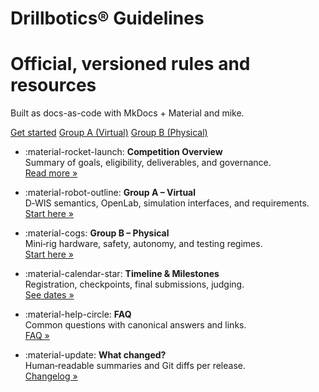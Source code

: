 # Drillbotics® Guidelines

<div class="hero">
  <h1>Official, versioned rules and resources</h1>
  <p>Built as docs-as-code with MkDocs + Material and mike.</p>
  <p>
    <a class="md-button" href="competition/overview/">Get started</a>
    <a class="md-button md-button--secondary" href="tracks/group-a/overview/">Group A (Virtual)</a>
    <a class="md-button md-button--secondary" href="tracks/group-b/overview/">Group B (Physical)</a>
  </p>
</div>

<div class="grid cards" markdown>

- :material-rocket-launch: **Competition Overview**  
  Summary of goals, eligibility, deliverables, and governance.  
  [Read more »](competition/overview/)

- :material-robot-outline: **Group A – Virtual**  
  D‑WIS semantics, OpenLab, simulation interfaces, and requirements.  
  [Start here »](tracks/group-a/overview/)

- :material-cogs: **Group B – Physical**  
  Mini‑rig hardware, safety, autonomy, and testing regimes.  
  [Start here »](tracks/group-b/overview/)

- :material-calendar-star: **Timeline & Milestones**  
  Registration, checkpoints, final submissions, judging.  
  [See dates »](competition/timeline/)

- :material-help-circle: **FAQ**  
  Common questions with canonical answers and links.  
  [FAQ »](faq/)

- :material-update: **What changed?**  
  Human‑readable summaries and Git diffs per release.  
  [Changelog »](changelog/)

</div>

